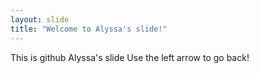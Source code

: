 ```yaml
---
layout: slide
title: "Welcome to Alyssa's slide!"
---
```

This is github Alyssa's slide
Use the left arrow to go back!